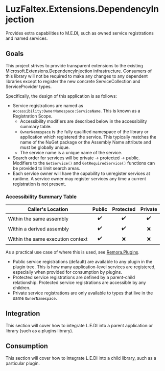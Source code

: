 # LuzFaltex.Extensions.DependencyInjection
Provides extra capabilities to M.E.DI, such as owned service registrations and named services.

## Goals
This project strives to provide transparent extensions to the existing Microsoft.Extensions.DependencyInjection infrastructure. Consumers of this library will not be required to make any changes to any dependent libraries except to register the new concrete ServiceCollection and ServiceProvider types.

Specifically, the design of this application is as follows:

* Service registrations are named as `Accessibility:OwnerNamespace:ServiceName`. This is known as a Registration Scope.
  * Accessibility modifiers are described below in the accessibility summary table.
  * `OwnerNamespace` is the fully qualified namespace of the library or application which registered the service. This typically matches the name of the NuGet package or the Assembly Name attribute and must be globally unique.
  * The service name is a unique name of the service.
 * Search order for services will be private -> protected -> public. Modifiers to the `GetService()` and `GetRequiredService()` functions can be provided to limit search areas.
 * Each service owner will have the capability to unregister services at runtime. A service owner may register services any time a current registration is not present.
  
 ### Accessibility Summary Table
 
|       **Caller's Location**       | Public | Protected | Private |
|-----------------------------------|:------:|:---------:|:-------:|
| Within the same assembly          |  ✔️️   | ✔️️       | ✔️️     |
| Within a derived assembly         | ✔️️    | ✔️️       | ❌       |
| Within the same execution context | ✔️️    | ❌         | ❌       |

As a practical use case of where this is used, see [Remora.Plugins](https://github.com/Nihlus/Remora.Plugins/issues/4).
* Public service registrations (default) are available to any plugin in the plugin tree. This is how many application-level services are registered, especially when provided for consumption by plugins.
* Protected service registrations are defined by a parent-child relationship. Protected service registrations are accessible by any children.
* Private service registrations are only available to types that live in the same `OwnerNamespace`.

## Integration
This section will cover how to integrate L.E.DI into a parent application or library (such as a plugins library).

## Consumption
This section will cover how to integrate L.E.DI into a child library, such as a particular plugin.
